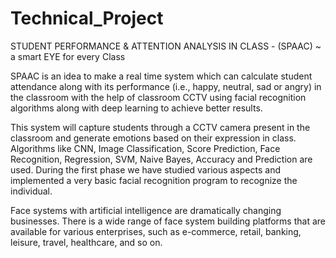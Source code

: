 # Technical_Project
STUDENT PERFORMANCE & ATTENTION ANALYSIS IN CLASS - (SPAAC) 
                                    ~ a smart EYE for every Class


SPAAC is an idea to make a real time system which can calculate student attendance along with its performance (i.e., happy, neutral, sad or angry) in the classroom with the help of classroom CCTV using facial recognition algorithms along with deep learning to achieve better results. 

This system will capture students through a CCTV camera present in the classroom and generate emotions based on their expression in class. Algorithms like CNN, Image Classification, Score Prediction, Face Recognition, Regression, SVM, Naive Bayes, Accuracy and Prediction are used. During the first phase we have studied various aspects and implemented a very basic facial recognition program to recognize the individual.   

Face systems with artificial intelligence are dramatically changing businesses. There is a wide range of face system building platforms that are available for various enterprises, such as e-commerce, retail, banking, leisure, travel, healthcare, and so on. 
